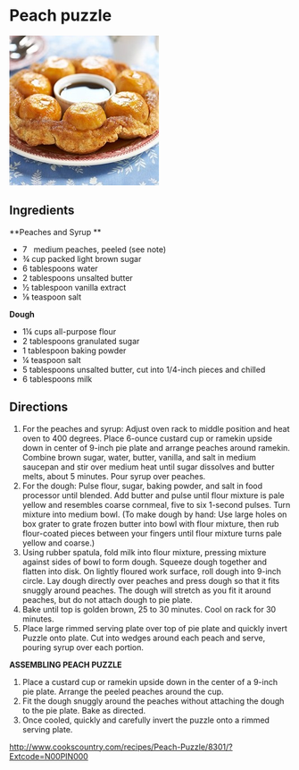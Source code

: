 # Peach puzzle

![peach_puzzle.png](images\peach_puzzle.png)


## Ingredients

**Peaches and Syrup  **

  * 7   medium peaches, peeled (see note)
  * ¾ cup packed light brown sugar
  * 6 tablespoons water
  * 2 tablespoons unsalted butter
  * ½ tablespoon vanilla extract
  * ⅛ teaspoon salt

**Dough**

  * 1¼ cups all-purpose flour
  * 2 tablespoons granulated sugar
  * 1 tablespoon baking powder
  * ¼ teaspoon salt
  * 5 tablespoons unsalted butter, cut into 1/4-inch pieces and chilled
  * 6 tablespoons milk

## Directions

1. For the peaches and syrup: Adjust oven rack to middle position and heat oven to 400 degrees. Place 6-ounce custard cup or ramekin upside down in center of 9-inch pie plate and arrange peaches around ramekin. Combine brown sugar, water, butter, vanilla, and salt in medium saucepan and stir over medium heat until sugar dissolves and butter melts, about 5 minutes. Pour syrup over peaches.
2. For the dough: Pulse flour, sugar, baking powder, and salt in food processor until blended. Add butter and pulse until flour mixture is pale yellow and resembles coarse cornmeal, five to six 1-second pulses. Turn mixture into medium bowl. (To make dough by hand: Use large holes on box grater to grate frozen butter into bowl with flour mixture, then rub flour-coated pieces between your fingers until flour mixture turns pale yellow and coarse.)
3. Using rubber spatula, fold milk into flour mixture, pressing mixture against sides of bowl to form dough. Squeeze dough together and flatten into disk. On lightly floured work surface, roll dough into 9-inch circle. Lay dough directly over peaches and press dough so that it fits snuggly around peaches. The dough will stretch as you fit it around peaches, but do not attach dough to pie plate. 
4. Bake until top is golden brown, 25 to 30 minutes. Cool on rack for 30 minutes.
5. Place large rimmed serving plate over top of pie plate and quickly invert Puzzle onto plate. Cut into wedges around each peach and serve, pouring syrup over each portion.

**ASSEMBLING PEACH PUZZLE**

1. Place a custard cup or ramekin upside down in the center of a 9-inch pie plate. Arrange the peeled peaches around the cup.
2. Fit the dough snuggly around the peaches without attaching the dough to the pie plate. Bake as directed.
3. Once cooled, quickly and carefully invert the puzzle onto a rimmed serving plate.

<http://www.cookscountry.com/recipes/Peach-Puzzle/8301/?Extcode=N00PIN000>  

